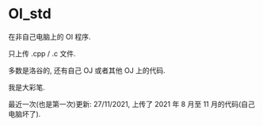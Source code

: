 # OI_std

在非自己电脑上的 OI 程序.

只上传 .cpp / .c 文件.

多数是洛谷的, 还有自己 OJ 或者其他 OJ 上的代码.

我是大彩笔.

最近一次(也是第一次)更新: 27/11/2021, 上传了 2021 年 8 月至 11 月的代码(自己电脑坏了).
